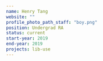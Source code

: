 ```yaml
---
name: Henry Tang
website: ""
profile_photo_path_staff: "boy.png"
position: Undergrad RA
status: current
start-year: 2019
end-year: 2019
projects: lib-use
---
```

